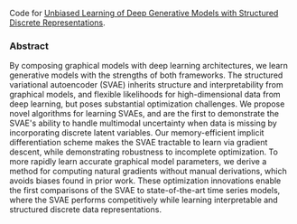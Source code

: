 Code for [Unbiased Learning of Deep Generative Models with Structured Discrete Representations](https://arxiv.org/pdf/2306.08230.pdf).

### Abstract

By composing graphical models with deep learning architectures, we learn generative models with the strengths of both frameworks. The structured variational autoencoder (SVAE) inherits structure and interpretability from graphical models, and flexible likelihoods for high-dimensional data from deep learning, but poses substantial optimization challenges.  We propose novel algorithms for learning SVAEs, and are the first to demonstrate the SVAE's ability to handle multimodal uncertainty when data is missing by incorporating discrete latent variables. Our memory-efficient implicit differentiation scheme makes the SVAE tractable to learn via gradient descent, while demonstrating robustness to incomplete optimization. To more rapidly learn accurate graphical model parameters, we derive a method for computing natural gradients without manual derivations, which avoids biases found in prior work.  These optimization innovations enable the first comparisons of the SVAE to state-of-the-art time series models, where the SVAE performs competitively while learning interpretable and structured discrete data representations.

